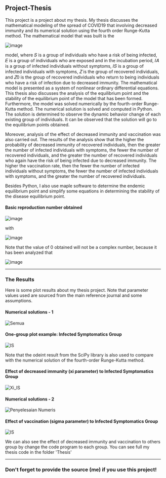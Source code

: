 ## Project-Thesis

This project is a project about my thesis. My thesis discusses the mathematical modeling of the spread of COVID19 that involving decreased immunity and its numerical solution using the fourth order Runge-Kutta method. The mathematical model that was built is the

  ![image](https://user-images.githubusercontent.com/99526319/162615810-67e68860-c1f7-418a-869b-3cb218e1d990.png)

model, where 𝑆 is a group of individuals who have a risk of being infected, 𝐸 is a group of individuals who are exposed and in the incubation period, 𝐼𝐴 is a group of infected individuals without symptoms, 𝐼𝑆 is a group of infected individuals with symptoms, 𝑍 is the group of recovered individuals, and 𝑍0 is the group of recovered individuals who return to being individuals who have a risk of infection due to decreased immunity. The mathematical model is presented as a system of nonlinear ordinary differential equations. This thesis also discusses the analysis of the equilibrium point and the stability of the equilibrium point of the model that has been formed. Furthermore, the model was solved numerically by the fourth-order Runge-Kutta method. The numerical solution is solved and computed in Python. The solution is determined to observe the dynamic behavior change of each existing group of individuals. It can be observed that the solution will go to the equilibrium points obtained.

Moreover, analysis of the effect of decreased immunity and vaccination was also carried out. The results of the analysis show that the higher the probability of decreased immunity of recovered individuals, then the greater the number of infected individuals with symptoms, the fewer the number of recovered individuals, and the greater the number of recovered individuals who again have the risk of being infected due to decreased immunity. The higher the vaccination rate, then the fewer the number of infected individuals without symptoms, the fewer the number of infected individuals with symptoms, and the
greater the number of recovered individuals.

Besides Python, I also use maple software to determine the endemic equilibrium point and simplify some equations in determining the stability of the disease equilibrium point.

#### Basic reproduction number obtained
![image](https://user-images.githubusercontent.com/99526319/162615962-37b9f03d-e68f-44ae-b749-e0f73a552e00.png)

with

![image](https://user-images.githubusercontent.com/99526319/162615968-d13ec06d-1343-4c47-8c34-afefc90aad4d.png)

Note that the value of 0 obtained will not be a complex number, because it has been analyzed that

![image](https://user-images.githubusercontent.com/99526319/162615994-e55d98de-70b6-4c5c-8788-fa70f63b73a9.png)

-----------------------------------------------------------------------------------------------------------------------------------------------------------------------

### The Results

Here is some plot results about my thesis project. Note that parameter values used are sourced from the main reference journal and some assumptions.

#### Numerical solutions - 1
![Semua](https://user-images.githubusercontent.com/99526319/162615409-c90f2fe9-df81-4ba3-b256-695978380356.png)

#### One-group plot example: Infected Symptomatics Group
![IS](https://user-images.githubusercontent.com/99526319/162615450-e73a4b35-b95d-45cf-876e-34d134eeb4aa.png)

Note that the odeint result from the SciPy library is also used to compare with the numerical solution of the fourth-order Runge-Kutta method.

#### Effect of decreased immunity (xi parameter) to Infected Symptomatics Group 
![Xi_IS](https://user-images.githubusercontent.com/99526319/162615602-540c1543-b55c-4da3-8e7c-2fc45a9326e8.png)

#### Numerical solutions - 2
![Penyelesaian Numeris](https://user-images.githubusercontent.com/99526319/162615613-f08329aa-6360-4246-9c24-4e595b3a57fd.png)

#### Effect of vaccination (sigma parameter) to Infected Symptomatics Group
![IS](https://user-images.githubusercontent.com/99526319/162615638-ceb2e18a-2d98-44e3-8d63-11cd9ae5c829.png)

We can also see the effect of decreased immunity and vaccination to others group by change the code program to each group. You can see full my thesis code in the folder 'Thesis'

-----------------------------------------------------------------------------------------------------------------------------------------------------------------------

### Don't forget to provide the source (me) if you use this project!
